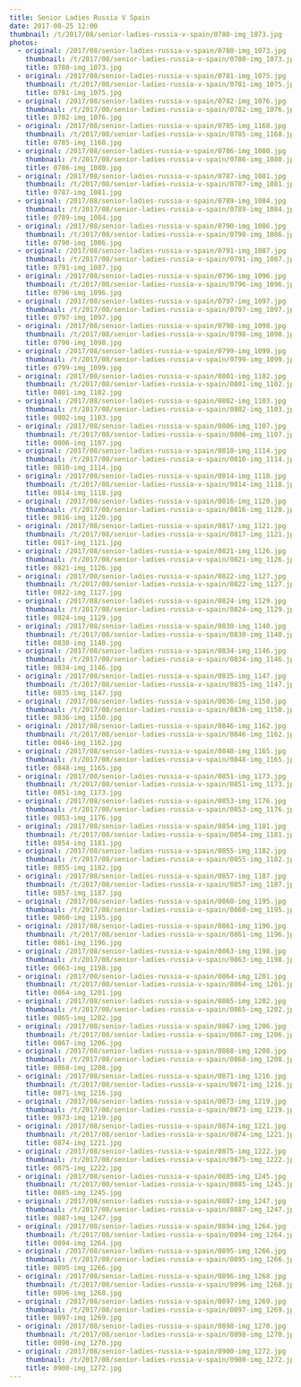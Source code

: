 ```yaml
---
title: Senior Ladies Russia V Spain
date: 2017-08-25 12:00
thumbnail: /t/2017/08/senior-ladies-russia-v-spain/0780-img_1073.jpg
photos:
  - original: /2017/08/senior-ladies-russia-v-spain/0780-img_1073.jpg
    thumbnail: /t/2017/08/senior-ladies-russia-v-spain/0780-img_1073.jpg
    title: 0780-img_1073.jpg
  - original: /2017/08/senior-ladies-russia-v-spain/0781-img_1075.jpg
    thumbnail: /t/2017/08/senior-ladies-russia-v-spain/0781-img_1075.jpg
    title: 0781-img_1075.jpg
  - original: /2017/08/senior-ladies-russia-v-spain/0782-img_1076.jpg
    thumbnail: /t/2017/08/senior-ladies-russia-v-spain/0782-img_1076.jpg
    title: 0782-img_1076.jpg
  - original: /2017/08/senior-ladies-russia-v-spain/0785-img_1168.jpg
    thumbnail: /t/2017/08/senior-ladies-russia-v-spain/0785-img_1168.jpg
    title: 0785-img_1168.jpg
  - original: /2017/08/senior-ladies-russia-v-spain/0786-img_1080.jpg
    thumbnail: /t/2017/08/senior-ladies-russia-v-spain/0786-img_1080.jpg
    title: 0786-img_1080.jpg
  - original: /2017/08/senior-ladies-russia-v-spain/0787-img_1081.jpg
    thumbnail: /t/2017/08/senior-ladies-russia-v-spain/0787-img_1081.jpg
    title: 0787-img_1081.jpg
  - original: /2017/08/senior-ladies-russia-v-spain/0789-img_1084.jpg
    thumbnail: /t/2017/08/senior-ladies-russia-v-spain/0789-img_1084.jpg
    title: 0789-img_1084.jpg
  - original: /2017/08/senior-ladies-russia-v-spain/0790-img_1086.jpg
    thumbnail: /t/2017/08/senior-ladies-russia-v-spain/0790-img_1086.jpg
    title: 0790-img_1086.jpg
  - original: /2017/08/senior-ladies-russia-v-spain/0791-img_1087.jpg
    thumbnail: /t/2017/08/senior-ladies-russia-v-spain/0791-img_1087.jpg
    title: 0791-img_1087.jpg
  - original: /2017/08/senior-ladies-russia-v-spain/0796-img_1096.jpg
    thumbnail: /t/2017/08/senior-ladies-russia-v-spain/0796-img_1096.jpg
    title: 0796-img_1096.jpg
  - original: /2017/08/senior-ladies-russia-v-spain/0797-img_1097.jpg
    thumbnail: /t/2017/08/senior-ladies-russia-v-spain/0797-img_1097.jpg
    title: 0797-img_1097.jpg
  - original: /2017/08/senior-ladies-russia-v-spain/0798-img_1098.jpg
    thumbnail: /t/2017/08/senior-ladies-russia-v-spain/0798-img_1098.jpg
    title: 0798-img_1098.jpg
  - original: /2017/08/senior-ladies-russia-v-spain/0799-img_1099.jpg
    thumbnail: /t/2017/08/senior-ladies-russia-v-spain/0799-img_1099.jpg
    title: 0799-img_1099.jpg
  - original: /2017/08/senior-ladies-russia-v-spain/0801-img_1102.jpg
    thumbnail: /t/2017/08/senior-ladies-russia-v-spain/0801-img_1102.jpg
    title: 0801-img_1102.jpg
  - original: /2017/08/senior-ladies-russia-v-spain/0802-img_1103.jpg
    thumbnail: /t/2017/08/senior-ladies-russia-v-spain/0802-img_1103.jpg
    title: 0802-img_1103.jpg
  - original: /2017/08/senior-ladies-russia-v-spain/0806-img_1107.jpg
    thumbnail: /t/2017/08/senior-ladies-russia-v-spain/0806-img_1107.jpg
    title: 0806-img_1107.jpg
  - original: /2017/08/senior-ladies-russia-v-spain/0810-img_1114.jpg
    thumbnail: /t/2017/08/senior-ladies-russia-v-spain/0810-img_1114.jpg
    title: 0810-img_1114.jpg
  - original: /2017/08/senior-ladies-russia-v-spain/0814-img_1118.jpg
    thumbnail: /t/2017/08/senior-ladies-russia-v-spain/0814-img_1118.jpg
    title: 0814-img_1118.jpg
  - original: /2017/08/senior-ladies-russia-v-spain/0816-img_1120.jpg
    thumbnail: /t/2017/08/senior-ladies-russia-v-spain/0816-img_1120.jpg
    title: 0816-img_1120.jpg
  - original: /2017/08/senior-ladies-russia-v-spain/0817-img_1121.jpg
    thumbnail: /t/2017/08/senior-ladies-russia-v-spain/0817-img_1121.jpg
    title: 0817-img_1121.jpg
  - original: /2017/08/senior-ladies-russia-v-spain/0821-img_1126.jpg
    thumbnail: /t/2017/08/senior-ladies-russia-v-spain/0821-img_1126.jpg
    title: 0821-img_1126.jpg
  - original: /2017/08/senior-ladies-russia-v-spain/0822-img_1127.jpg
    thumbnail: /t/2017/08/senior-ladies-russia-v-spain/0822-img_1127.jpg
    title: 0822-img_1127.jpg
  - original: /2017/08/senior-ladies-russia-v-spain/0824-img_1129.jpg
    thumbnail: /t/2017/08/senior-ladies-russia-v-spain/0824-img_1129.jpg
    title: 0824-img_1129.jpg
  - original: /2017/08/senior-ladies-russia-v-spain/0830-img_1140.jpg
    thumbnail: /t/2017/08/senior-ladies-russia-v-spain/0830-img_1140.jpg
    title: 0830-img_1140.jpg
  - original: /2017/08/senior-ladies-russia-v-spain/0834-img_1146.jpg
    thumbnail: /t/2017/08/senior-ladies-russia-v-spain/0834-img_1146.jpg
    title: 0834-img_1146.jpg
  - original: /2017/08/senior-ladies-russia-v-spain/0835-img_1147.jpg
    thumbnail: /t/2017/08/senior-ladies-russia-v-spain/0835-img_1147.jpg
    title: 0835-img_1147.jpg
  - original: /2017/08/senior-ladies-russia-v-spain/0836-img_1150.jpg
    thumbnail: /t/2017/08/senior-ladies-russia-v-spain/0836-img_1150.jpg
    title: 0836-img_1150.jpg
  - original: /2017/08/senior-ladies-russia-v-spain/0846-img_1162.jpg
    thumbnail: /t/2017/08/senior-ladies-russia-v-spain/0846-img_1162.jpg
    title: 0846-img_1162.jpg
  - original: /2017/08/senior-ladies-russia-v-spain/0848-img_1165.jpg
    thumbnail: /t/2017/08/senior-ladies-russia-v-spain/0848-img_1165.jpg
    title: 0848-img_1165.jpg
  - original: /2017/08/senior-ladies-russia-v-spain/0851-img_1173.jpg
    thumbnail: /t/2017/08/senior-ladies-russia-v-spain/0851-img_1173.jpg
    title: 0851-img_1173.jpg
  - original: /2017/08/senior-ladies-russia-v-spain/0853-img_1176.jpg
    thumbnail: /t/2017/08/senior-ladies-russia-v-spain/0853-img_1176.jpg
    title: 0853-img_1176.jpg
  - original: /2017/08/senior-ladies-russia-v-spain/0854-img_1181.jpg
    thumbnail: /t/2017/08/senior-ladies-russia-v-spain/0854-img_1181.jpg
    title: 0854-img_1181.jpg
  - original: /2017/08/senior-ladies-russia-v-spain/0855-img_1182.jpg
    thumbnail: /t/2017/08/senior-ladies-russia-v-spain/0855-img_1182.jpg
    title: 0855-img_1182.jpg
  - original: /2017/08/senior-ladies-russia-v-spain/0857-img_1187.jpg
    thumbnail: /t/2017/08/senior-ladies-russia-v-spain/0857-img_1187.jpg
    title: 0857-img_1187.jpg
  - original: /2017/08/senior-ladies-russia-v-spain/0860-img_1195.jpg
    thumbnail: /t/2017/08/senior-ladies-russia-v-spain/0860-img_1195.jpg
    title: 0860-img_1195.jpg
  - original: /2017/08/senior-ladies-russia-v-spain/0861-img_1196.jpg
    thumbnail: /t/2017/08/senior-ladies-russia-v-spain/0861-img_1196.jpg
    title: 0861-img_1196.jpg
  - original: /2017/08/senior-ladies-russia-v-spain/0863-img_1198.jpg
    thumbnail: /t/2017/08/senior-ladies-russia-v-spain/0863-img_1198.jpg
    title: 0863-img_1198.jpg
  - original: /2017/08/senior-ladies-russia-v-spain/0864-img_1201.jpg
    thumbnail: /t/2017/08/senior-ladies-russia-v-spain/0864-img_1201.jpg
    title: 0864-img_1201.jpg
  - original: /2017/08/senior-ladies-russia-v-spain/0865-img_1202.jpg
    thumbnail: /t/2017/08/senior-ladies-russia-v-spain/0865-img_1202.jpg
    title: 0865-img_1202.jpg
  - original: /2017/08/senior-ladies-russia-v-spain/0867-img_1206.jpg
    thumbnail: /t/2017/08/senior-ladies-russia-v-spain/0867-img_1206.jpg
    title: 0867-img_1206.jpg
  - original: /2017/08/senior-ladies-russia-v-spain/0868-img_1208.jpg
    thumbnail: /t/2017/08/senior-ladies-russia-v-spain/0868-img_1208.jpg
    title: 0868-img_1208.jpg
  - original: /2017/08/senior-ladies-russia-v-spain/0871-img_1216.jpg
    thumbnail: /t/2017/08/senior-ladies-russia-v-spain/0871-img_1216.jpg
    title: 0871-img_1216.jpg
  - original: /2017/08/senior-ladies-russia-v-spain/0873-img_1219.jpg
    thumbnail: /t/2017/08/senior-ladies-russia-v-spain/0873-img_1219.jpg
    title: 0873-img_1219.jpg
  - original: /2017/08/senior-ladies-russia-v-spain/0874-img_1221.jpg
    thumbnail: /t/2017/08/senior-ladies-russia-v-spain/0874-img_1221.jpg
    title: 0874-img_1221.jpg
  - original: /2017/08/senior-ladies-russia-v-spain/0875-img_1222.jpg
    thumbnail: /t/2017/08/senior-ladies-russia-v-spain/0875-img_1222.jpg
    title: 0875-img_1222.jpg
  - original: /2017/08/senior-ladies-russia-v-spain/0885-img_1245.jpg
    thumbnail: /t/2017/08/senior-ladies-russia-v-spain/0885-img_1245.jpg
    title: 0885-img_1245.jpg
  - original: /2017/08/senior-ladies-russia-v-spain/0887-img_1247.jpg
    thumbnail: /t/2017/08/senior-ladies-russia-v-spain/0887-img_1247.jpg
    title: 0887-img_1247.jpg
  - original: /2017/08/senior-ladies-russia-v-spain/0894-img_1264.jpg
    thumbnail: /t/2017/08/senior-ladies-russia-v-spain/0894-img_1264.jpg
    title: 0894-img_1264.jpg
  - original: /2017/08/senior-ladies-russia-v-spain/0895-img_1266.jpg
    thumbnail: /t/2017/08/senior-ladies-russia-v-spain/0895-img_1266.jpg
    title: 0895-img_1266.jpg
  - original: /2017/08/senior-ladies-russia-v-spain/0896-img_1268.jpg
    thumbnail: /t/2017/08/senior-ladies-russia-v-spain/0896-img_1268.jpg
    title: 0896-img_1268.jpg
  - original: /2017/08/senior-ladies-russia-v-spain/0897-img_1269.jpg
    thumbnail: /t/2017/08/senior-ladies-russia-v-spain/0897-img_1269.jpg
    title: 0897-img_1269.jpg
  - original: /2017/08/senior-ladies-russia-v-spain/0898-img_1270.jpg
    thumbnail: /t/2017/08/senior-ladies-russia-v-spain/0898-img_1270.jpg
    title: 0898-img_1270.jpg
  - original: /2017/08/senior-ladies-russia-v-spain/0900-img_1272.jpg
    thumbnail: /t/2017/08/senior-ladies-russia-v-spain/0900-img_1272.jpg
    title: 0900-img_1272.jpg
---
```

